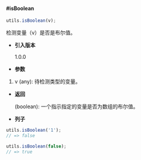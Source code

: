 #### #isBoolean

```javascript
utils.isBoolean(v);
```

检测变量（v）是否是布尔值。

- **引入版本**

    1.0.0

- **参数**

1. v (any): 待检测类型的变量。

- **返回**

    (boolean): 一个指示指定的变量是否为数组的布尔值。

- **列子**

```javascript
utils.isBoolean('1');
// => false

utils.isBoolean(false);
// => true
```
